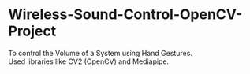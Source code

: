 # Wireless-Sound-Control-OpenCV-Project
To control the Volume of a System using Hand Gestures.
<br/>Used libraries like CV2 (OpenCV) and Mediapipe.
